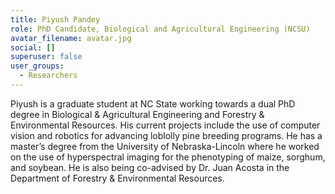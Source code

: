 ```yaml
---
title: Piyush Pandey
role: PhD Candidate, Biological and Agricultural Engineering (NCSU)
avatar_filename: avatar.jpg
social: []
superuser: false
user_groups:
  - Researchers
---
```

Piyush is a graduate student at NC State working towards a dual PhD degree in Biological & Agricultural Engineering and Forestry & Environmental Resources. His current projects include the use of computer vision and robotics for advancing loblolly pine breeding programs. He has a master’s degree from the University of Nebraska-Lincoln where he worked on the use of hyperspectral imaging for the phenotyping of maize, sorghum, and soybean. He is also being co-advised by Dr. Juan Acosta in the Department of Forestry & Environmental Resources.